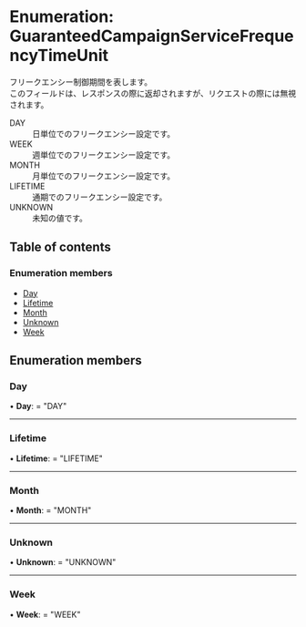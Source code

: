 # Enumeration: GuaranteedCampaignServiceFrequencyTimeUnit


<div lang=\"ja\"> フリークエンシー制御期間を表します。<br> このフィールドは、レスポンスの際に返却されますが、リクエストの際には無視されます。 </div>  <dl class=term>   <dt class=\"term__item\">DAY</dt>   <dd class=\"term__desc\"><span lang=\"ja\">日単位でのフリークエンシー設定です。</span></dd>   <dt class=\"term__item\">WEEK</dt>   <dd class=\"term__desc\"><span lang=\"ja\">週単位でのフリークエンシー設定です。</span></dd>   <dt class=\"term__item\">MONTH</dt>   <dd class=\"term__desc\"><span lang=\"ja\">月単位でのフリークエンシー設定です。</span></dd>   <dt class=\"term__item\">LIFETIME</dt>   <dd class=\"term__desc\"><span lang=\"ja\">通期でのフリークエンシー設定です。</span></dd>   <dt class=\"term__item\">UNKNOWN</dt>   <dd class=\"term__desc\"><span lang=\"ja\">未知の値です。</span></dd> </dl>

## Table of contents

### Enumeration members

- [Day](guaranteedcampaignservicefrequencytimeunit.md#day)
- [Lifetime](guaranteedcampaignservicefrequencytimeunit.md#lifetime)
- [Month](guaranteedcampaignservicefrequencytimeunit.md#month)
- [Unknown](guaranteedcampaignservicefrequencytimeunit.md#unknown)
- [Week](guaranteedcampaignservicefrequencytimeunit.md#week)

## Enumeration members

### Day

• **Day**: = "DAY"

___

### Lifetime

• **Lifetime**: = "LIFETIME"

___

### Month

• **Month**: = "MONTH"

___

### Unknown

• **Unknown**: = "UNKNOWN"

___

### Week

• **Week**: = "WEEK"
